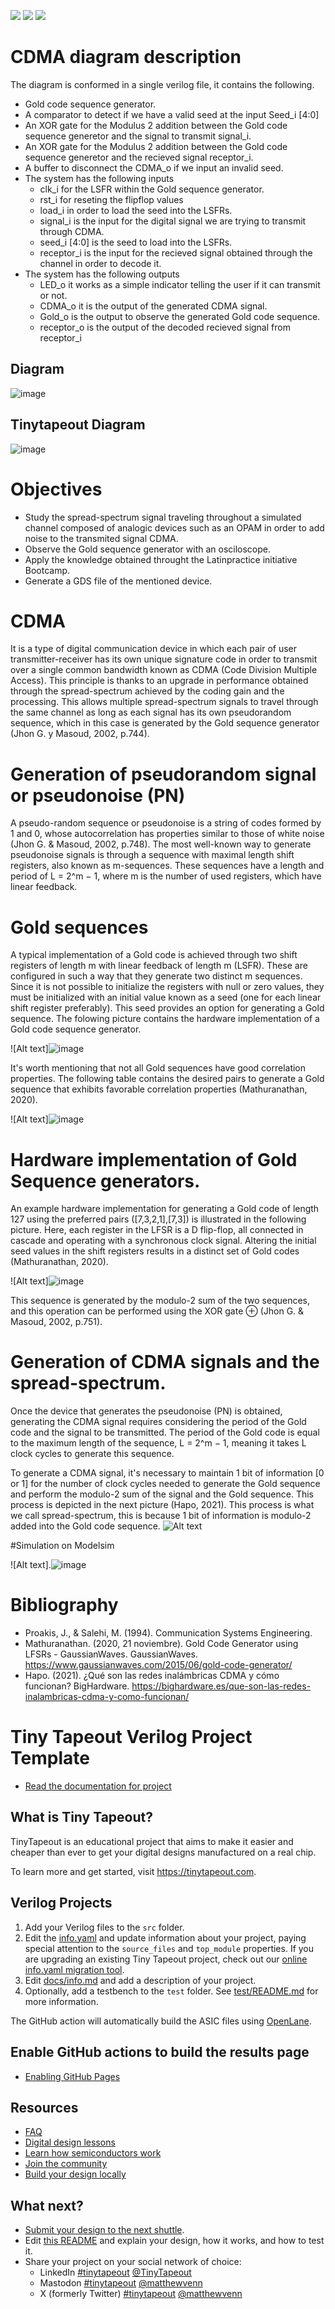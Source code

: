 ![](../../workflows/gds/badge.svg) ![](../../workflows/docs/badge.svg) ![](../../workflows/test/badge.svg)

# CDMA diagram description
The diagram is conformed in a single verilog file, it contains the following.
  * Gold code sequence generator.
  * A comparator to detect if we have a valid seed at the input Seed_i [4:0]
  * An XOR gate for the Modulus 2 addition between the Gold code sequence generetor and the signal to transmit signal_i.
  * An XOR gate for the Modulus 2 addition between the Gold code sequence generetor and the recieved signal receptor_i.
  * A buffer to disconnect the CDMA_o if we input an invalid seed.
  * The system has the following inputs
    * clk_i for the LSFR within the Gold sequence generator.
    * rst_i for reseting the flipflop values
    * load_i in order to load the seed into the LSFRs.
    * signal_i is the input for the digital signal we are trying to transmit through CDMA.
    * seed_i [4:0] is the seed to load into the LSFRs.
    * receptor_i is the input for the recieved signal obtained through the channel in order to decode it.
  * The system has the following outputs
      * LED_o it works as a simple indicator telling the user if it can transmit or not.
      * CDMA_o it is the output of the generated CDMA signal.
      * Gold_o is the output to observe the generated Gold code sequence.
      * receptor_o is the output of the decoded recieved signal from receptor_i
## Diagram 
 ![image](https://github.com/Santiago-Robledo/CDMA_2024/assets/143015883/aa351b16-4bac-414e-a911-e8ede3631944)

## Tinytapeout Diagram
 ![image](https://github.com/Santiago-Robledo/tt06-CDMA-2024/assets/143015883/67b8c822-19cb-4bd5-a8fe-8466f0c4ab24)

# Objectives
 * Study the spread-spectrum signal traveling throughout a simulated channel composed of analogic devices such as an OPAM in order to add noise to the transmited signal CDMA.
 * Observe the Gold sequence generator with an osciloscope.
 * Apply the knowledge obtained throught the Latinpractice initiative Bootcamp.
 * Generate a GDS file of the mentioned device.

# CDMA
It is a type of digital communication device in which each pair of user transmitter-receiver has its own unique signature code in order to transmit over a single common bandwidth known as CDMA (Code Division Multiple Access). This principle is thanks to an upgrade in performance obtained through the spread-spectrum achieved by the coding gain and the processing. This allows multiple spread-spectrum signals to travel through the same channel as long as each signal has its own pseudorandom sequence, which in this case is generated by the Gold sequence generator (Jhon G. y Masoud, 2002, p.744).

# Generation of pseudorandom signal or pseudonoise (PN)

A pseudo-random sequence or pseudonoise is a string of codes formed by 1 and 0, whose autocorrelation has properties similar to those of white noise (Jhon G. & Masoud, 2002, p.748).
The most well-known way to generate pseudonoise signals is through a sequence with maximal length shift registers, also known as m-sequences.
These sequences have a length and period of L = 2^m − 1, where m is the number of used registers, which have linear feedback.

# Gold sequences
A typical implementation of a Gold code is achieved through two shift registers of length m with linear feedback of length m (LSFR). These are configured in such a way that they generate two distinct m sequences. Since it is not possible to initialize the registers with null or zero values, they must be initialized with an initial value known as a seed (one for each linear shift register preferably). This seed provides an option for generating a Gold sequence. The folowing picture contains the hardware implementation of a Gold code sequence generator.

![Alt text]![image](https://github.com/Santiago-Robledo/CDMA_2024/assets/143015883/af2df492-e4d4-47d0-af7e-ca872544cf1b)





It's worth mentioning that not all Gold sequences have good correlation properties. The following table contains the desired pairs to generate a Gold sequence that exhibits favorable correlation properties (Mathuranathan, 2020).

![Alt text]![image](https://github.com/Santiago-Robledo/CDMA_2024/assets/143015883/a63d7cb1-3c1f-40f5-9626-fc0863ff664c)




# Hardware implementation of Gold Sequence generators.
An example hardware implementation for generating a Gold code of length 127 using the preferred pairs ([7,3,2,1],[7,3]) is illustrated in the following picture. Here, each register in the LFSR is a D flip-flop, all connected in cascade and operating with a synchronous clock signal. Altering the initial seed values in the shift registers results in a distinct set of Gold codes (Mathuranathan, 2020).

![Alt text]![image](https://github.com/Santiago-Robledo/CDMA_2024/assets/143015883/a9071751-5a5f-4801-9a0a-e9a10b4c3018)





This sequence is generated by the modulo-2 sum of the two sequences, and this operation can be performed using the XOR gate ⊕ (Jhon G. & Masoud, 2002, p.751).

# Generation of CDMA signals and the spread-spectrum.
Once the device that generates the pseudonoise (PN) is obtained, generating the CDMA signal requires considering the period of the Gold code and the signal to be transmitted. The period of the Gold code is equal to the maximum length of the sequence, L = 2^m − 1, meaning it takes L clock cycles to generate this sequence.

To generate a CDMA signal, it's necessary to maintain 1 bit of information [0 or 1] for the number of clock cycles needed to generate the Gold sequence and perform the modulo-2 sum of the signal and the Gold sequence. This process is depicted in the next picture (Hapo, 2021). This process is what we call spread-spectrum, this is because 1 bit of information is modulo-2 added into the Gold code sequence.
![Alt text](https://github.com/Santiago-Robledo/tt04-submission-template_santiago/assets/143015883/2a6e1cfa-2743-4386-a678-838ab59bb8c4)


#Simulation on Modelsim

![Alt text].![image](https://github.com/Santiago-Robledo/CDMA_2024/assets/143015883/4ac29c61-8705-4a1e-a3c2-eeb6d80e97a5)





# Bibliography
 * Proakis, J., & Salehi, M. (1994). Communication Systems Engineering. 
 * Mathuranathan. (2020, 21 noviembre). Gold Code Generator using LFSRs - GaussianWaves. GaussianWaves. https://www.gaussianwaves.com/2015/06/gold-code-generator/
 * Hapo. (2021). ¿Qué son las redes inalámbricas CDMA y cómo funcionan? BigHardware. https://bighardware.es/que-son-las-redes-inalambricas-cdma-y-como-funcionan/




# Tiny Tapeout Verilog Project Template

- [Read the documentation for project](docs/info.md)

## What is Tiny Tapeout?

TinyTapeout is an educational project that aims to make it easier and cheaper than ever to get your digital designs manufactured on a real chip.

To learn more and get started, visit https://tinytapeout.com.

## Verilog Projects

1. Add your Verilog files to the `src` folder.
2. Edit the [info.yaml](info.yaml) and update information about your project, paying special attention to the `source_files` and `top_module` properties. If you are upgrading an existing Tiny Tapeout project, check out our [online info.yaml migration tool](https://tinytapeout.github.io/tt-yaml-upgrade-tool/).
3. Edit [docs/info.md](docs/info.md) and add a description of your project.
4. Optionally, add a testbench to the `test` folder. See [test/README.md](test/README.md) for more information.

The GitHub action will automatically build the ASIC files using [OpenLane](https://www.zerotoasiccourse.com/terminology/openlane/).

## Enable GitHub actions to build the results page

- [Enabling GitHub Pages](https://tinytapeout.com/faq/#my-github-action-is-failing-on-the-pages-part)

## Resources

- [FAQ](https://tinytapeout.com/faq/)
- [Digital design lessons](https://tinytapeout.com/digital_design/)
- [Learn how semiconductors work](https://tinytapeout.com/siliwiz/)
- [Join the community](https://tinytapeout.com/discord)
- [Build your design locally](https://docs.google.com/document/d/1aUUZ1jthRpg4QURIIyzlOaPWlmQzr-jBn3wZipVUPt4)

## What next?

- [Submit your design to the next shuttle](https://app.tinytapeout.com/).
- Edit [this README](README.md) and explain your design, how it works, and how to test it.
- Share your project on your social network of choice:
  - LinkedIn [#tinytapeout](https://www.linkedin.com/search/results/content/?keywords=%23tinytapeout) [@TinyTapeout](https://www.linkedin.com/company/100708654/)
  - Mastodon [#tinytapeout](https://chaos.social/tags/tinytapeout) [@matthewvenn](https://chaos.social/@matthewvenn)
  - X (formerly Twitter) [#tinytapeout](https://twitter.com/hashtag/tinytapeout) [@matthewvenn](https://twitter.com/matthewvenn)
